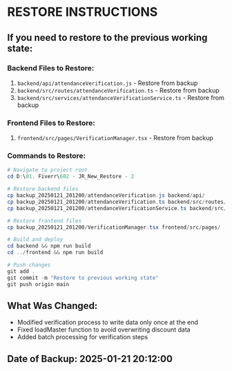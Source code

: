 # RESTORE INSTRUCTIONS

## If you need to restore to the previous working state:

### Backend Files to Restore:
1. `backend/api/attendanceVerification.js` - Restore from backup
2. `backend/src/routes/attendanceVerification.ts` - Restore from backup  
3. `backend/src/services/attendanceVerificationService.ts` - Restore from backup

### Frontend Files to Restore:
1. `frontend/src/pages/VerificationManager.tsx` - Restore from backup

### Commands to Restore:
```powershell
# Navigate to project root
cd D:\01. Fiverr\602 - JR_New_Restore - 2

# Restore backend files
cp backup_20250121_201200/attendanceVerification.js backend/api/
cp backup_20250121_201200/attendanceVerification.ts backend/src/routes/
cp backup_20250121_201200/attendanceVerificationService.ts backend/src/services/

# Restore frontend files  
cp backup_20250121_201200/VerificationManager.tsx frontend/src/pages/

# Build and deploy
cd backend && npm run build
cd ../frontend && npm run build

# Push changes
git add .
git commit -m "Restore to previous working state"
git push origin main
```

## What Was Changed:
- Modified verification process to write data only once at the end
- Fixed loadMaster function to avoid overwriting discount data
- Added batch processing for verification steps

## Date of Backup: 2025-01-21 20:12:00
